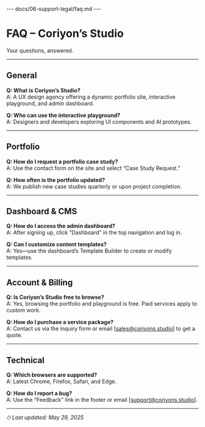 --- docs/06-support-legal/faq.md ---
# FAQ – Coriyon’s Studio

Your questions, answered.

---

## General

**Q: What is Coriyon’s Studio?**  
A: A UX design agency offering a dynamic portfolio site, interactive playground, and admin dashboard.

**Q: Who can use the interactive playground?**  
A: Designers and developers exploring UI components and AI prototypes.

---

## Portfolio

**Q: How do I request a portfolio case study?**  
A: Use the contact form on the site and select “Case Study Request.”

**Q: How often is the portfolio updated?**  
A: We publish new case studies quarterly or upon project completion.

---

## Dashboard & CMS

**Q: How do I access the admin dashboard?**  
A: After signing up, click “Dashboard” in the top navigation and log in.

**Q: Can I customize content templates?**  
A: Yes—use the dashboard’s Template Builder to create or modify templates.

---

## Account & Billing

**Q: Is Coriyon’s Studio free to browse?**  
A: Yes, browsing the portfolio and playground is free. Paid services apply to custom work.

**Q: How do I purchase a service package?**  
A: Contact us via the inquiry form or email [sales@coriyons.studio] to get a quote.

---

## Technical

**Q: Which browsers are supported?**  
A: Latest Chrome, Firefox, Safari, and Edge.

**Q: How do I report a bug?**  
A: Use the “Feedback” link in the footer or email [support@coriyons.studio].

---

_⏱ Last updated: May 29, 2025_

